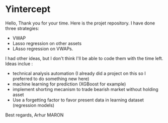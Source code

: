 # Yintercept

Hello, Thank you for your time.
Here is the projet repository.
I have done three strategies:
- VWAP
- Lasso regression on other assets
- LAsso regression on VWAPs.

I had other ideas, but I don't think I'll be able to code them with the time left.
Ideas inclue :
- technical analysis automation (I already did a project on this so I preferred to do something new here)
- machine learning for prediction (XGBoost for example)
- implement shorting mecanism to trade bearish market without holding asset
- Use a forgetting factor to favor present data in learning dataset (regression models)


Best regards, 
Arhur MARON
